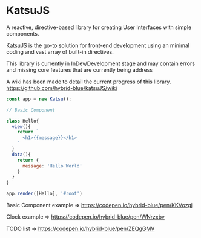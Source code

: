 # KatsuJS

A reactive, directive-based library for creating User Interfaces with simple components.

KatsuJS is the go-to solution for front-end development using an minimal coding and vast array of built-in directives.

This library is currently in InDev/Development stage and may contain errors and missing core features that are currently being address

A wiki has been made to detail the current progress of this library.
https://github.com/hybrid-blue/katsuJS/wiki

```javascript
const app = new Katsu();
```

```javascript
// Basic Component

class Hello{
  view(){
    return `
      <h1>{{message}}</h1>
    `
  }
  data(){
    return {
      message: 'Hello World'
    }
  }
}

```

```javascript
app.render([Hello], '#root')
```

Basic Component example => https://codepen.io/hybrid-blue/pen/KKVozgj

Clock example => https://codepen.io/hybrid-blue/pen/WNrzxbv

TODO list => https://codepen.io/hybrid-blue/pen/ZEQgGMV
